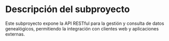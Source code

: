 # Descripción del subproyecto
Este subproyecto expone la API RESTful para la gestión y consulta de datos genealógicos, permitiendo la integración con clientes web y aplicaciones externas.
